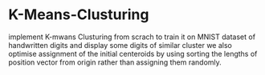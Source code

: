# K-Means-Clusturing
implement K-mwans Clusturing from scrach to train it on MNIST dataset of handwritten digits and display some digits of similar cluster
we also optimise assignment of the initial centeroids by using sorting the lengths of position vector from origin rather than assigning them randomly.
